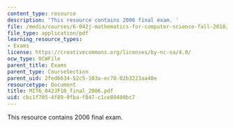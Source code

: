 ```yaml
---
content_type: resource
description: 'This resource contains 2006 final exam. '
file: /media/courses/6-042j-mathematics-for-computer-science-fall-2010/cbc1f7054f899fbaf847c1ce89400bc7_MIT6_042JF10_final_2006.pdf
file_type: application/pdf
learning_resource_types:
- Exams
license: https://creativecommons.org/licenses/by-nc-sa/4.0/
ocw_type: OCWFile
parent_title: Exams
parent_type: CourseSection
parent_uid: 2fed6634-52c5-103a-ec78-02b3223aa48e
resourcetype: Document
title: MIT6_042JF10_final_2006.pdf
uid: cbc1f705-4f89-9fba-f847-c1ce89400bc7
---
```

This resource contains 2006 final exam. 